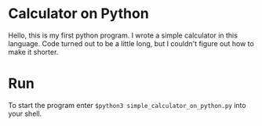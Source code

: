 # **Calculator on Python**

Hello, this is my first python program. I wrote a simple calculator in this language.
Code turned out to be a little long, but I couldn't figure out how to make it shorter.

# Run
To start the program enter
`$python3 simple_calculator_on_python.py`
into your shell.
